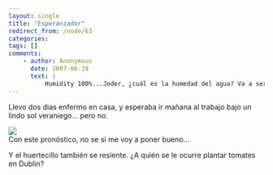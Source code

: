 ```yaml
---
layout: single
title: "Esperanzador"
redirect_from: /node/63
categories:
tags: []
comments: 
    - author: Anonymous
      date: 2007-06-19
      text: |
          Humidity 100%...Joder, ¿cuál es la humedad del agua? Va a ser que no es lluvia... ¡Sal ya por patas de la isla, sube a la Rubia al Arca de Noe y vente para Madrid! ¡Que se está hundiendo! Fdo.: El hombre del tiempo y el espacio.  
---
```

Llevo dos dias enfermo en casa, y esperaba ir mañana al trabajo bajo un lindo sol veraniego... pero no.  

![](/images/posts/2007-06-19-esperanzador/pronostico+lluvia.jpg)  
Con este pronóstico, no se si me voy a poner bueno...  

Y el huertecillo también se resiente. ¿A quién se le ocurre plantar tomates en Dublin?

